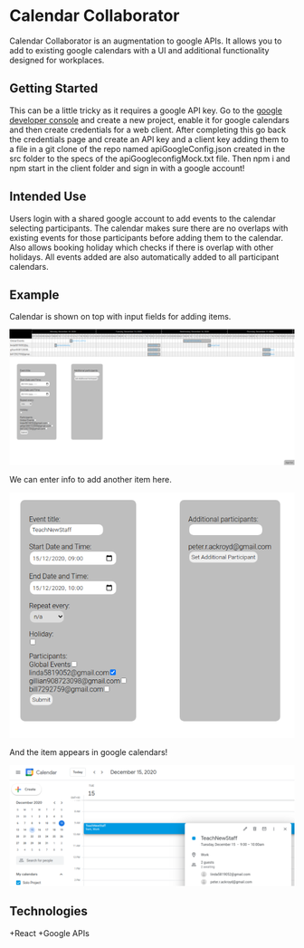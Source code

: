 # Calendar Collaborator
Calendar Collaborator is an augmentation to google APIs. It allows you to add to existing google calendars with a UI and additional functionality designed for workplaces.


## Getting Started

This can be a little tricky as it requires a google API key. Go to the [google developer console](https://console.developers.google.com/) and create a new project, enable it for google calendars and then create credentials for a web client. After completing this go back the credentials page and create an API key and a client key adding them to a file in a git clone of the repo named apiGoogleConfig.json created in the src folder to the specs of the apiGoogleconfigMock.txt file. Then npm i and npm start in the client folder and sign in with a google account!

## Intended Use

Users login with a shared google account to add events to the calendar selecting participants. The calendar makes sure there are no overlaps with existing events for those participants before adding them to the calendar. Also allows booking holiday which checks if there is overlap with other holidays.
All events added are also automatically added to all participant calendars. 

## Example
Calendar is shown on top with input fields for adding items.

![image](./screenshots/overview.png)

We can enter info to add another item here.

![image](./screenshots/setEvent.png)

And the item appears in google calendars!

![image](./screenshots/addedToCalendar.png)

## Technologies
+React
+Google APIs
